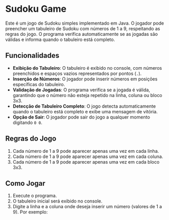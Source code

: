 # Sudoku Game

Este é um jogo de Sudoku simples implementado em Java. O jogador pode preencher um tabuleiro de Sudoku com números de 1 a 9, respeitando as regras do jogo. O programa verifica automaticamente se as jogadas são válidas e informa quando o tabuleiro está completo.

## Funcionalidades

- **Exibição do Tabuleiro**: O tabuleiro é exibido no console, com números preenchidos e espaços vazios representados por pontos (`.`).
- **Inserção de Números**: O jogador pode inserir números em posições específicas do tabuleiro.
- **Validação de Jogadas**: O programa verifica se a jogada é válida, garantindo que o número não esteja repetido na linha, coluna ou bloco 3x3.
- **Detecção de Tabuleiro Completo**: O jogo detecta automaticamente quando o tabuleiro está completo e exibe uma mensagem de vitória.
- **Opção de Sair**: O jogador pode sair do jogo a qualquer momento digitando `0 0`.

## Regras do Jogo

1. Cada número de 1 a 9 pode aparecer apenas uma vez em cada linha.
2. Cada número de 1 a 9 pode aparecer apenas uma vez em cada coluna.
3. Cada número de 1 a 9 pode aparecer apenas uma vez em cada bloco 3x3.

## Como Jogar

1. Execute o programa.
2. O tabuleiro inicial será exibido no console.
3. Digite a linha e a coluna onde deseja inserir um número (valores de 1 a 9). Por exemplo:
